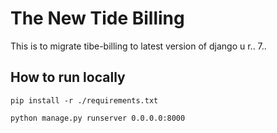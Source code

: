 # The New Tide Billing

This is to migrate tibe-billing to latest version of django
u r.. 7..

## How to run locally

    pip install -r ./requirements.txt

    python manage.py runserver 0.0.0.0:8000